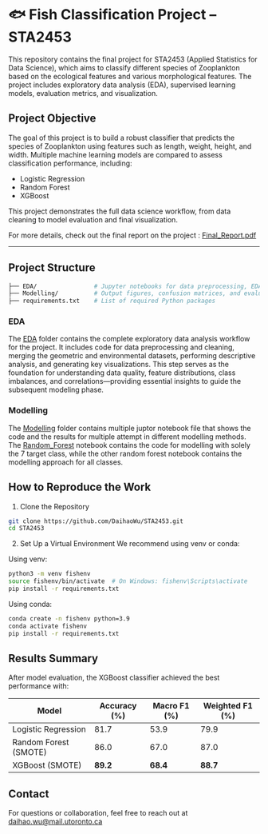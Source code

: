 # 🐟 Fish Classification Project – STA2453

This repository contains the final project for STA2453 (Applied Statistics for Data Science), which aims to classify different species of Zooplankton based on the ecological features and various morphological features. The project includes exploratory data analysis (EDA), supervised learning models, evaluation metrics, and visualization.

## Project Objective

The goal of this project is to build a robust classifier that predicts the species of Zooplankton using features such as length, weight, height, and width. Multiple machine learning models are compared to assess classification performance, including:

- Logistic Regression
- Random Forest
- XGBoost

This project demonstrates the full data science workflow, from data cleaning to model evaluation and final visualization.

For more details, check out the final report on the project : [Final_Report.pdf](/Zooplankton_Final_Report.pdf)

---

## Project Structure

```bash
├── EDA/                # Jupyter notebooks for data preprocessing, EDA and Visualization
├── Modelling/          # Output figures, confusion matrices, and evaluation tables
├── requirements.txt    # List of required Python packages
```

### EDA

The [EDA](/EDA/) folder contains the complete exploratory data analysis workflow for the project. It includes code for data preprocessing and cleaning, merging the geometric and environmental datasets, performing descriptive analysis, and generating key visualizations. This step serves as the foundation for understanding data quality, feature distributions, class imbalances, and correlations—providing essential insights to guide the subsequent modeling phase.

### Modelling

The [Modelling](/Modelling/) folder contains multiple juptor notebook file that shows the code and the results for multiple attempt in different modelling methods. The [Random_Forest](/Modelling/Random_Forest.ipynb) notebook contains the code for modelling with solely the 7 target class, while the other random forest notebook contains the modelling approach for all classes.

## How to Reproduce the Work

1. Clone the Repository

```bash
git clone https://github.com/DaihaoWu/STA2453.git
cd STA2453
```

2. Set Up a Virtual Environment
   We recommend using venv or conda:

Using venv:

```bash
python3 -m venv fishenv
source fishenv/bin/activate  # On Windows: fishenv\Scripts\activate
pip install -r requirements.txt
```

Using conda:

```bash
conda create -n fishenv python=3.9
conda activate fishenv
pip install -r requirements.txt
```

## Results Summary

After model evaluation, the XGBoost classifier achieved the best performance with:

| Model                 | Accuracy (%) | Macro F1 (%) | Weighted F1 (%) |
| --------------------- | ------------ | ------------ | --------------- |
| Logistic Regression   | 81.7         | 53.9         | 79.9            |
| Random Forest (SMOTE) | 86.0         | 67.0         | 87.0            |
| XGBoost (SMOTE)       | **89.2**     | **68.4**     | **88.7**        |

## Contact

For questions or collaboration, feel free to reach out at daihao.wu@mail.utoronto.ca

